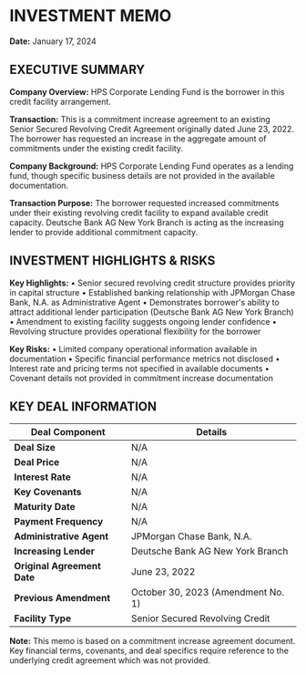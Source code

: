 # INVESTMENT MEMO

**Date:** January 17, 2024

## EXECUTIVE SUMMARY

**Company Overview:** HPS Corporate Lending Fund is the borrower in this credit facility arrangement.

**Transaction:** This is a commitment increase agreement to an existing Senior Secured Revolving Credit Agreement originally dated June 23, 2022. The borrower has requested an increase in the aggregate amount of commitments under the existing credit facility.

**Company Background:** HPS Corporate Lending Fund operates as a lending fund, though specific business details are not provided in the available documentation.

**Transaction Purpose:** The borrower requested increased commitments under their existing revolving credit facility to expand available credit capacity. Deutsche Bank AG New York Branch is acting as the increasing lender to provide additional commitment capacity.

## INVESTMENT HIGHLIGHTS & RISKS

**Key Highlights:**
• Senior secured revolving credit structure provides priority in capital structure
• Established banking relationship with JPMorgan Chase Bank, N.A. as Administrative Agent
• Demonstrates borrower's ability to attract additional lender participation (Deutsche Bank AG New York Branch)
• Amendment to existing facility suggests ongoing lender confidence
• Revolving structure provides operational flexibility for the borrower

**Key Risks:**
• Limited company operational information available in documentation
• Specific financial performance metrics not disclosed
• Interest rate and pricing terms not specified in available documents
• Covenant details not provided in commitment increase documentation

## KEY DEAL INFORMATION

| **Deal Component** | **Details** |
|-------------------|-------------|
| **Deal Size** | N/A |
| **Deal Price** | N/A |
| **Interest Rate** | N/A |
| **Key Covenants** | N/A |
| **Maturity Date** | N/A |
| **Payment Frequency** | N/A |
| **Administrative Agent** | JPMorgan Chase Bank, N.A. |
| **Increasing Lender** | Deutsche Bank AG New York Branch |
| **Original Agreement Date** | June 23, 2022 |
| **Previous Amendment** | October 30, 2023 (Amendment No. 1) |
| **Facility Type** | Senior Secured Revolving Credit |

**Note:** This memo is based on a commitment increase agreement document. Key financial terms, covenants, and deal specifics require reference to the underlying credit agreement which was not provided.